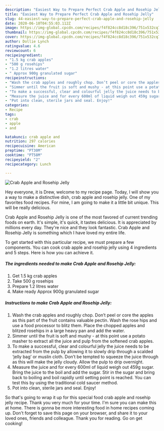 ```yaml
---
description: "Easiest Way to Prepare Perfect Crab Apple and Rosehip Jelly"
title: "Easiest Way to Prepare Perfect Crab Apple and Rosehip Jelly"
slug: 44-easiest-way-to-prepare-perfect-crab-apple-and-rosehip-jelly
date: 2020-06-10T04:55:03.112Z
image: https://img-global.cpcdn.com/recipes/f4f824cc8d18c396/751x532cq70/crab-apple-and-rosehip-jelly-recipe-main-photo.jpg
thumbnail: https://img-global.cpcdn.com/recipes/f4f824cc8d18c396/751x532cq70/crab-apple-and-rosehip-jelly-recipe-main-photo.jpg
cover: https://img-global.cpcdn.com/recipes/f4f824cc8d18c396/751x532cq70/crab-apple-and-rosehip-jelly-recipe-main-photo.jpg
author: Dollie Lynch
ratingvalue: 4.6
reviewcount: 6
recipeingredient:
- "1.5 kg crab apples"
- "500 g rosehips"
- "1.2 litres water"
- " Approx 900g granulated sugar"
recipeinstructions:
- "Wash the crab apples and roughly chop. Don’t peel or core the apples as this part of the fruit contains valuable pectin. Wash the rose hips and use a food processor to blitz them. Place the chopped apples and blitzed rosehips in a large heavy pan and add the water."
- "Simmer until the fruit is soft and mushy - at this point use a potato masher to extract all the juice and pulp from the softened crab apples."
- "To make a successful, clear and colourful jelly the juice needs to be extracted from the pulp by allowing it to slowly drip through a scalded ‘jelly bag’ or muslin cloth. Don’t be tempted to squeeze the juice through as this will make the jelly cloudy. Allow the pulp to drip overnight."
- "Measure the juice and for every 600ml of liquid weigh out 459g sugar. Bring the juice to the boil and add the sugar. Stir in the sugar and bring back to boiling and boil rapidly until setting point is reached. You can test this by using the traditional cold saucer method."
- "Pot into clean, sterile jars and seal. Enjoy!"
categories:
- Recipe
tags:
- crab
- apple
- and

katakunci: crab apple and 
nutrition: 297 calories
recipecuisine: American
preptime: "PT30M"
cooktime: "PT58M"
recipeyield: "2"
recipecategory: Lunch

---
```



![Crab Apple and Rosehip Jelly](https://img-global.cpcdn.com/recipes/f4f824cc8d18c396/751x532cq70/crab-apple-and-rosehip-jelly-recipe-main-photo.jpg)

Hey everyone, it is Drew, welcome to my recipe page. Today, I will show you a way to make a distinctive dish, crab apple and rosehip jelly. One of my favorites food recipes. For mine, I am going to make it a little bit unique. This will be really delicious.

Crab Apple and Rosehip Jelly is one of the most favored of current trending foods on earth. It's simple, it's quick, it tastes delicious. It is appreciated by millions every day. They're nice and they look fantastic. Crab Apple and Rosehip Jelly is something which I have loved my entire life.




To get started with this particular recipe, we must prepare a few components. You can cook crab apple and rosehip jelly using 4 ingredients and 5 steps. Here is how you can achieve it.

<!--inarticleads1-->

##### The ingredients needed to make Crab Apple and Rosehip Jelly:

1. Get 1.5 kg crab apples
1. Take 500 g rosehips
1. Prepare 1.2 litres water
1. Make ready  Approx 900g granulated sugar




<!--inarticleads2-->

##### Instructions to make Crab Apple and Rosehip Jelly:

1. Wash the crab apples and roughly chop. Don’t peel or core the apples as this part of the fruit contains valuable pectin. Wash the rose hips and use a food processor to blitz them. Place the chopped apples and blitzed rosehips in a large heavy pan and add the water.
1. Simmer until the fruit is soft and mushy - at this point use a potato masher to extract all the juice and pulp from the softened crab apples.
1. To make a successful, clear and colourful jelly the juice needs to be extracted from the pulp by allowing it to slowly drip through a scalded ‘jelly bag’ or muslin cloth. Don’t be tempted to squeeze the juice through as this will make the jelly cloudy. Allow the pulp to drip overnight.
1. Measure the juice and for every 600ml of liquid weigh out 459g sugar. Bring the juice to the boil and add the sugar. Stir in the sugar and bring back to boiling and boil rapidly until setting point is reached. You can test this by using the traditional cold saucer method.
1. Pot into clean, sterile jars and seal. Enjoy!




So that's going to wrap it up for this special food crab apple and rosehip jelly recipe. Thank you very much for your time. I'm sure you can make this at home. There is gonna be more interesting food in home recipes coming up. Don't forget to save this page on your browser, and share it to your loved ones, friends and colleague. Thank you for reading. Go on get cooking!
